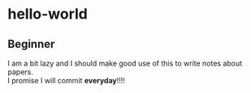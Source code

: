 # hello-world
## Beginner
I am a bit lazy and I should make good use of this to write notes about papers.\
I promise I will commit **everyday**!!!!
